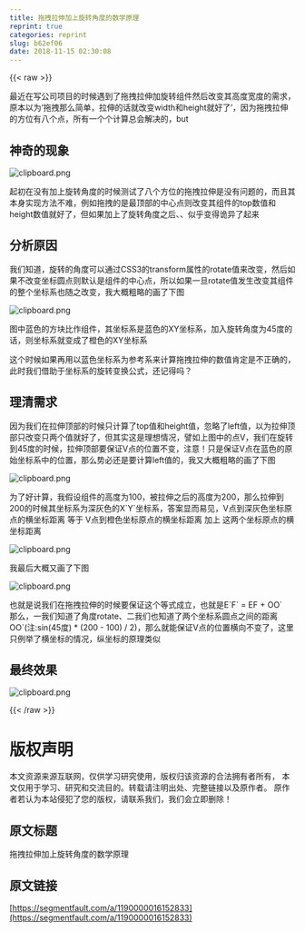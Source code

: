 ```yaml
---
title: 拖拽拉伸加上旋转角度的数学原理
reprint: true
categories: reprint
slug: b62ef06
date: 2018-11-15 02:30:08
---
```


{{< raw >}}
<p>&#x6700;&#x8FD1;&#x5728;&#x5199;&#x516C;&#x53F8;&#x9879;&#x76EE;&#x7684;&#x65F6;&#x5019;&#x9047;&#x5230;&#x4E86;&#x62D6;&#x62FD;&#x62C9;&#x4F38;&#x52A0;&#x65CB;&#x8F6C;&#x7EC4;&#x4EF6;&#x7136;&#x540E;&#x6539;&#x53D8;&#x5176;&#x9AD8;&#x5EA6;&#x5BBD;&#x5EA6;&#x7684;&#x9700;&#x6C42;&#xFF0C;&#x539F;&#x672C;&#x4EE5;&#x4E3A;&#x2018;&#x62D6;&#x62FD;&#x90A3;&#x4E48;&#x7B80;&#x5355;&#xFF0C;&#x62C9;&#x4F38;&#x7684;&#x8BDD;&#x5C31;&#x6539;&#x53D8;width&#x548C;height&#x5C31;&#x597D;&#x4E86;&#x2019;&#xFF0C;&#x56E0;&#x4E3A;&#x62D6;&#x62FD;&#x62C9;&#x4F38;&#x7684;&#x65B9;&#x4F4D;&#x6709;&#x516B;&#x4E2A;&#x70B9;&#xFF0C;&#x6240;&#x6709;&#x4E00;&#x4E2A;&#x4E2A;&#x8BA1;&#x7B97;&#x603B;&#x4F1A;&#x89E3;&#x51B3;&#x7684;&#xFF0C;but</p><h2>&#x795E;&#x5947;&#x7684;&#x73B0;&#x8C61;</h2><p><span class="img-wrap"><img data-src="/img/bVbfWaW?w=614&amp;h=398" src="https://static.alili.tech/img/bVbfWaW?w=614&amp;h=398" alt="clipboard.png" title="clipboard.png"></span></p><p>&#x8D77;&#x521D;&#x5728;&#x6CA1;&#x6709;&#x52A0;&#x4E0A;&#x65CB;&#x8F6C;&#x89D2;&#x5EA6;&#x7684;&#x65F6;&#x5019;&#x6D4B;&#x8BD5;&#x4E86;&#x516B;&#x4E2A;&#x65B9;&#x4F4D;&#x7684;&#x62D6;&#x62FD;&#x62C9;&#x4F38;&#x662F;&#x6CA1;&#x6709;&#x95EE;&#x9898;&#x7684;&#xFF0C;&#x800C;&#x4E14;&#x5176;&#x672C;&#x8EAB;&#x5B9E;&#x73B0;&#x65B9;&#x6CD5;&#x4E0D;&#x96BE;&#xFF0C;&#x4F8B;&#x5982;&#x62D6;&#x62FD;&#x7684;&#x662F;&#x6700;&#x9876;&#x90E8;&#x7684;&#x4E2D;&#x5FC3;&#x70B9;&#x5219;&#x6539;&#x53D8;&#x5176;&#x7EC4;&#x4EF6;&#x7684;top&#x6570;&#x503C;&#x548C;height&#x6570;&#x503C;&#x5C31;&#x597D;&#x4E86;&#xFF0C;&#x4F46;&#x5982;&#x679C;&#x52A0;&#x4E0A;&#x4E86;&#x65CB;&#x8F6C;&#x89D2;&#x5EA6;&#x4E4B;&#x540E;&#x3001;&#x3001;&#x4F3C;&#x4E4E;&#x53D8;&#x5F97;&#x8BE1;&#x5F02;&#x4E86;&#x8D77;&#x6765;</p><h2>&#x5206;&#x6790;&#x539F;&#x56E0;</h2><p>&#x6211;&#x4EEC;&#x77E5;&#x9053;&#xFF0C;&#x65CB;&#x8F6C;&#x7684;&#x89D2;&#x5EA6;&#x53EF;&#x4EE5;&#x901A;&#x8FC7;CSS3&#x7684;transform&#x5C5E;&#x6027;&#x7684;rotate&#x503C;&#x6765;&#x6539;&#x53D8;&#xFF0C;&#x7136;&#x540E;&#x5982;&#x679C;&#x4E0D;&#x6539;&#x53D8;&#x5750;&#x6807;&#x5706;&#x70B9;&#x5219;&#x9ED8;&#x8BA4;&#x662F;&#x7EC4;&#x4EF6;&#x7684;&#x4E2D;&#x5FC3;&#x70B9;&#xFF0C;&#x6240;&#x4EE5;&#x5982;&#x679C;&#x4E00;&#x65E6;rotate&#x503C;&#x53D1;&#x751F;&#x6539;&#x53D8;&#x5176;&#x7EC4;&#x4EF6;&#x7684;&#x6574;&#x4E2A;&#x5750;&#x6807;&#x7CFB;&#x4E5F;&#x968F;&#x4E4B;&#x6539;&#x53D8;&#xFF0C;&#x6211;&#x5927;&#x6982;&#x7C97;&#x7565;&#x7684;&#x753B;&#x4E86;&#x4E0B;&#x56FE;</p><p><span class="img-wrap"><img data-src="/img/bVbfWgT?w=624&amp;h=697" src="https://static.alili.tech/img/bVbfWgT?w=624&amp;h=697" alt="clipboard.png" title="clipboard.png"></span></p><p>&#x56FE;&#x4E2D;&#x84DD;&#x8272;&#x7684;&#x65B9;&#x5757;&#x6BD4;&#x4F5C;&#x7EC4;&#x4EF6;&#xFF0C;&#x5176;&#x5750;&#x6807;&#x7CFB;&#x662F;&#x84DD;&#x8272;&#x7684;XY&#x5750;&#x6807;&#x7CFB;&#xFF0C;&#x52A0;&#x5165;&#x65CB;&#x8F6C;&#x89D2;&#x5EA6;&#x4E3A;45&#x5EA6;&#x7684;&#x8BDD;&#xFF0C;&#x5219;&#x5750;&#x6807;&#x7CFB;&#x5C31;&#x53D8;&#x6210;&#x4E86;&#x6A59;&#x8272;&#x7684;XY&#x5750;&#x6807;&#x7CFB;</p><p>&#x8FD9;&#x4E2A;&#x65F6;&#x5019;&#x5982;&#x679C;&#x518D;&#x7528;&#x4EE5;&#x84DD;&#x8272;&#x5750;&#x6807;&#x7CFB;&#x4E3A;&#x53C2;&#x8003;&#x7CFB;&#x6765;&#x8BA1;&#x7B97;&#x62D6;&#x62FD;&#x62C9;&#x4F38;&#x7684;&#x6570;&#x503C;&#x80AF;&#x5B9A;&#x662F;&#x4E0D;&#x6B63;&#x786E;&#x7684;&#xFF0C;&#x6B64;&#x65F6;&#x6211;&#x4EEC;&#x501F;&#x52A9;&#x4E8E;&#x5750;&#x6807;&#x7CFB;&#x7684;&#x65CB;&#x8F6C;&#x53D8;&#x6362;&#x516C;&#x5F0F;&#xFF0C;&#x8FD8;&#x8BB0;&#x5F97;&#x5417;&#xFF1F;</p><h2>&#x7406;&#x6E05;&#x9700;&#x6C42;</h2><p>&#x56E0;&#x4E3A;&#x6211;&#x4EEC;&#x5728;&#x62C9;&#x4F38;&#x9876;&#x90E8;&#x7684;&#x65F6;&#x5019;&#x53EA;&#x8BA1;&#x7B97;&#x4E86;top&#x503C;&#x548C;height&#x503C;&#xFF0C;&#x5FFD;&#x7565;&#x4E86;left&#x503C;&#xFF0C;&#x4EE5;&#x4E3A;&#x62C9;&#x4F38;&#x9876;&#x90E8;&#x53EA;&#x6539;&#x53D8;&#x53EA;&#x4E24;&#x4E2A;&#x503C;&#x5C31;&#x597D;&#x4E86;&#xFF0C;&#x4F46;&#x5176;&#x5B9E;&#x8FD9;&#x662F;&#x7406;&#x60F3;&#x60C5;&#x51B5;&#xFF0C;&#x8B6C;&#x5982;&#x4E0A;&#x56FE;&#x4E2D;&#x7684;&#x70B9;V&#xFF0C;&#x6211;&#x4EEC;&#x5728;&#x65CB;&#x8F6C;&#x5230;45&#x5EA6;&#x7684;&#x65F6;&#x5019;&#xFF0C;&#x62C9;&#x4F38;&#x9876;&#x90E8;&#x8981;&#x4FDD;&#x8BC1;V&#x70B9;&#x7684;&#x4F4D;&#x7F6E;&#x4E0D;&#x53D8;&#xFF0C;&#x6CE8;&#x610F;&#xFF01;&#x53EA;&#x662F;&#x4FDD;&#x8BC1;V&#x70B9;&#x5728;&#x84DD;&#x8272;&#x7684;&#x539F;&#x59CB;&#x5750;&#x6807;&#x7CFB;&#x4E2D;&#x7684;&#x4F4D;&#x7F6E;&#xFF0C;&#x90A3;&#x4E48;&#x52BF;&#x5FC5;&#x8FD8;&#x662F;&#x8981;&#x8BA1;&#x7B97;left&#x503C;&#x7684;&#xFF0C;&#x6211;&#x53C8;&#x5927;&#x6982;&#x7C97;&#x7565;&#x7684;&#x753B;&#x4E86;&#x4E0B;&#x56FE;</p><p><span class="img-wrap"><img data-src="/img/bVbfWeg?w=648&amp;h=716" src="https://static.alili.tech/img/bVbfWeg?w=648&amp;h=716" alt="clipboard.png" title="clipboard.png"></span></p><p>&#x4E3A;&#x4E86;&#x597D;&#x8BA1;&#x7B97;&#xFF0C;&#x6211;&#x5047;&#x8BBE;&#x7EC4;&#x4EF6;&#x7684;&#x9AD8;&#x5EA6;&#x4E3A;100&#xFF0C;&#x88AB;&#x62C9;&#x4F38;&#x4E4B;&#x540E;&#x7684;&#x9AD8;&#x5EA6;&#x4E3A;200&#xFF0C;&#x90A3;&#x4E48;&#x62C9;&#x4F38;&#x5230;200&#x7684;&#x65F6;&#x5019;&#x5176;&#x5750;&#x6807;&#x7CFB;&#x4E3A;&#x6DF1;&#x7070;&#x8272;&#x7684;X`Y`&#x5750;&#x6807;&#x7CFB;&#xFF0C;&#x7B54;&#x6848;&#x663E;&#x800C;&#x6613;&#x89C1;&#xFF0C;V&#x70B9;&#x5230;&#x6DF1;&#x7070;&#x8272;&#x5750;&#x6807;&#x539F;&#x70B9;&#x7684;&#x6A2A;&#x5750;&#x6807;&#x8DDD;&#x79BB; &#x7B49;&#x4E8E; V&#x70B9;&#x5230;&#x6A59;&#x8272;&#x5750;&#x6807;&#x539F;&#x70B9;&#x7684;&#x6A2A;&#x5750;&#x6807;&#x8DDD;&#x79BB; &#x52A0;&#x4E0A; &#x8FD9;&#x4E24;&#x4E2A;&#x5750;&#x6807;&#x539F;&#x70B9;&#x7684;&#x6A2A;&#x5750;&#x6807;&#x8DDD;&#x79BB;</p><p><span class="img-wrap"><img data-src="/img/bVbfWfB?w=297&amp;h=244" src="https://static.alili.tech/img/bVbfWfB?w=297&amp;h=244" alt="clipboard.png" title="clipboard.png"></span></p><p>&#x6211;&#x6700;&#x540E;&#x5927;&#x6982;&#x53C8;&#x753B;&#x4E86;&#x4E0B;&#x56FE;</p><p><span class="img-wrap"><img data-src="/img/bVbfWfI?w=675&amp;h=690" src="https://static.alili.tech/img/bVbfWfI?w=675&amp;h=690" alt="clipboard.png" title="clipboard.png"></span></p><p>&#x4E5F;&#x5C31;&#x662F;&#x8BF4;&#x6211;&#x4EEC;&#x5728;&#x62D6;&#x62FD;&#x62C9;&#x4F38;&#x7684;&#x65F6;&#x5019;&#x8981;&#x4FDD;&#x8BC1;&#x8FD9;&#x4E2A;&#x7B49;&#x5F0F;&#x6210;&#x7ACB;&#xFF0C;&#x4E5F;&#x5C31;&#x662F;E`F` = EF + OO`<br>&#x90A3;&#x4E48;&#xFF0C;&#x4E00;&#x6211;&#x4EEC;&#x77E5;&#x9053;&#x4E86;&#x89D2;&#x5EA6;rotate&#x3001;&#x4E8C;&#x6211;&#x4EEC;&#x4E5F;&#x77E5;&#x9053;&#x4E86;&#x4E24;&#x4E2A;&#x5750;&#x6807;&#x7CFB;&#x5706;&#x70B9;&#x4E4B;&#x95F4;&#x7684;&#x8DDD;&#x79BB;OO`(&#x6CE8;:sin(45&#x5EA6;) * (200 - 100) / 2)&#xFF0C;&#x90A3;&#x4E48;&#x5C31;&#x80FD;&#x4FDD;&#x8BC1;V&#x70B9;&#x7684;&#x4F4D;&#x7F6E;&#x6A2A;&#x5411;&#x4E0D;&#x53D8;&#x4E86;&#xFF0C;&#x8FD9;&#x91CC;&#x53EA;&#x4F8B;&#x4E3E;&#x4E86;&#x6A2A;&#x5750;&#x6807;&#x7684;&#x60C5;&#x51B5;&#xFF0C;&#x7EB5;&#x5750;&#x6807;&#x7684;&#x539F;&#x7406;&#x7C7B;&#x4F3C;</p><h2>&#x6700;&#x7EC8;&#x6548;&#x679C;</h2><p><span class="img-wrap"><img data-src="/img/bVbfWgA?w=614&amp;h=398" src="https://static.alili.tech/img/bVbfWgA?w=614&amp;h=398" alt="clipboard.png" title="clipboard.png"></span></p>
{{< /raw >}}

# 版权声明
本文资源来源互联网，仅供学习研究使用，版权归该资源的合法拥有者所有，
本文仅用于学习、研究和交流目的。转载请注明出处、完整链接以及原作者。
原作者若认为本站侵犯了您的版权，请联系我们，我们会立即删除！

## 原文标题
拖拽拉伸加上旋转角度的数学原理

## 原文链接
[https://segmentfault.com/a/1190000016152833](https://segmentfault.com/a/1190000016152833)

